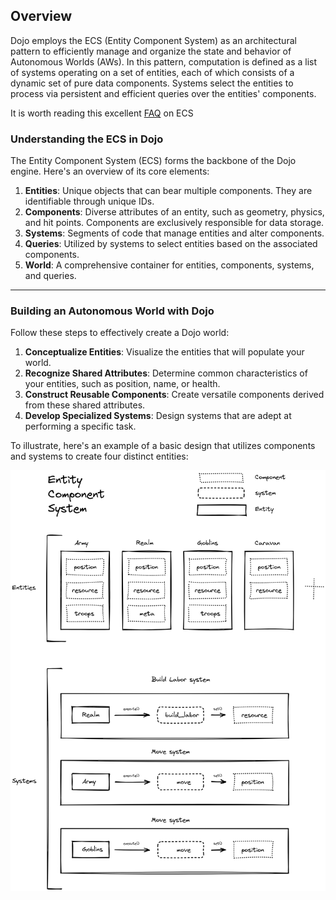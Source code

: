## Overview

Dojo employs the ECS (Entity Component System) as an architectural pattern to efficiently manage and organize the state and behavior of Autonomous Worlds (AWs). In this pattern, computation is defined as a list of systems operating on a set of entities, each of which consists of a dynamic set of pure data components. Systems select the entities to process via persistent and efficient queries over the entities' components.

It is worth reading this excellent [FAQ](https://github.com/SanderMertens/ecs-faq) on ECS

### Understanding the ECS in Dojo

The Entity Component System (ECS) forms the backbone of the Dojo engine. Here's an overview of its core elements:

1. **Entities**: Unique objects that can bear multiple components. They are identifiable through unique IDs.
2. **Components**: Diverse attributes of an entity, such as geometry, physics, and hit points. Components are exclusively responsible for data storage.
3. **Systems**: Segments of code that manage entities and alter components.
4. **Queries**: Utilized by systems to select entities based on the associated components.
5. **World**: A comprehensive container for entities, components, systems, and queries.

---

### Building an Autonomous World with Dojo

Follow these steps to effectively create a Dojo world:

1. **Conceptualize Entities**: Visualize the entities that will populate your world.
2. **Recognize Shared Attributes**: Determine common characteristics of your entities, such as position, name, or health.
3. **Construct Reusable Components**: Create versatile components derived from these shared attributes.
4. **Develop Specialized Systems**: Design systems that are adept at performing a specific task.

To illustrate, here's an example of a basic design that utilizes components and systems to create four distinct entities:


![ECS](../../images/ECS.png)